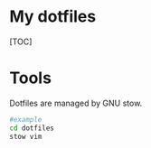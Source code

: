 # My dotfiles 

[TOC]

# Tools
Dotfiles are managed by GNU stow.

```sh
#example
cd dotfiles
stow vim
```
